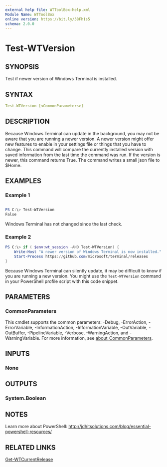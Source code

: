 ```yaml
---
external help file: WTToolBox-help.xml
Module Name: WTToolBox
online version: https://bit.ly/38Fh1s5
schema: 2.0.0
---
```


# Test-WTVersion

## SYNOPSIS

Test if newer version of Windows Terminal is installed.

## SYNTAX

```yaml
Test-WTVersion [<CommonParameters>]
```

## DESCRIPTION

Because Windows Terminal can update in the background, you may not be aware that you are running a newer version. A newer version might offer new features to enable in your settings file or things that you have to change. This command will compare the currently installed version with saved information from the last time the command was run. If the version is newer, this command returns True. The command writes a small json file to $Home.

## EXAMPLES

### Example 1

```powershell

PS C:\> Test-WTVersion
False
```

Windows Terminal has not changed since the last check.

### Example 2

```powershell
PS C:\> if ( $env:wt_session -AND Test-WTVersion) {
    Write-Host "A newer version of Windows Terminal is now installed." -foreground Yellow
    Start-Process https://github.com/microsoft/terminal/releases
}
```

Because Windows Terminal can silently update, it may be difficult to know if you are running a new version. You might use the `Test-WTVersion` command in your PowerShell profile script with this code snippet.

## PARAMETERS

### CommonParameters

This cmdlet supports the common parameters: -Debug, -ErrorAction, -ErrorVariable, -InformationAction, -InformationVariable, -OutVariable, -OutBuffer, -PipelineVariable, -Verbose, -WarningAction, and -WarningVariable. For more information, see [about_CommonParameters](http://go.microsoft.com/fwlink/?LinkID=113216).

## INPUTS

### None

## OUTPUTS

### System.Boolean

## NOTES

Learn more about PowerShell: http://jdhitsolutions.com/blog/essential-powershell-resources/

## RELATED LINKS

[Get-WTCurrentRelease]()

